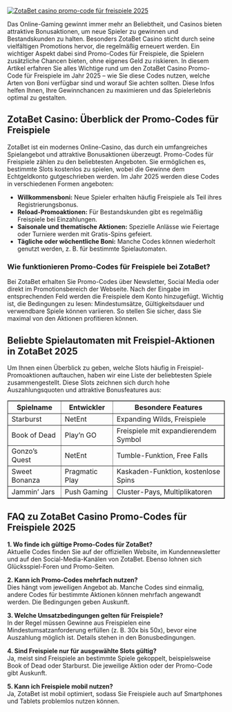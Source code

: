 [![ZotaBet casino promo-code für freispiele 2025](https://123-caf.pages.dev/gitsignup.png)](https://vrmoo.ru/Bt82HjjY)

<div>   <p>Das Online-Gaming gewinnt immer mehr an Beliebtheit, und Casinos bieten attraktive Bonusaktionen, um neue Spieler zu gewinnen und Bestandskunden zu halten. Besonders ZotaBet Casino sticht durch seine vielfältigen Promotions hervor, die regelmäßig erneuert werden. Ein wichtiger Aspekt dabei sind Promo-Codes für Freispiele, die Spielern zusätzliche Chancen bieten, ohne eigenes Geld zu riskieren. In diesem Artikel erfahren Sie alles Wichtige rund um den ZotaBet Casino Promo-Code für Freispiele im Jahr 2025 – wie Sie diese Codes nutzen, welche Arten von Boni verfügbar sind und worauf Sie achten sollten. Diese Infos helfen Ihnen, Ihre Gewinnchancen zu maximieren und das Spielerlebnis optimal zu gestalten.</p>      <h2>ZotaBet Casino: Überblick der Promo-Codes für Freispiele</h2>   <p>ZotaBet ist ein modernes Online-Casino, das durch ein umfangreiches Spielangebot und attraktive Bonusaktionen überzeugt. Promo-Codes für Freispiele zählen zu den beliebtesten Angeboten. Sie ermöglichen es, bestimmte Slots kostenlos zu spielen, wobei die Gewinne dem Echtgeldkonto gutgeschrieben werden. Im Jahr 2025 werden diese Codes in verschiedenen Formen angeboten:</p>    <ul>     <li><strong>Willkommensboni:</strong> Neue Spieler erhalten häufig Freispiele als Teil ihres Registrierungsbonus.</li>     <li><strong>Reload-Promoaktionen:</strong> Für Bestandskunden gibt es regelmäßig Freispiele bei Einzahlungen.</li>     <li><strong>Saisonale und thematische Aktionen:</strong> Spezielle Anlässe wie Feiertage oder Turniere werden mit Gratis-Spins gefeiert.</li>     <li><strong>Tägliche oder wöchentliche Boni:</strong> Manche Codes können wiederholt genutzt werden, z. B. für bestimmte Spielautomaten.</li>   </ul>    <h3>Wie funktionieren Promo-Codes für Freispiele bei ZotaBet?</h3>   <p>Bei ZotaBet erhalten Sie Promo-Codes über Newsletter, Social Media oder direkt im Promotionsbereich der Webseite. Nach der Eingabe im entsprechenden Feld werden die Freispiele dem Konto hinzugefügt. Wichtig ist, die Bedingungen zu lesen: Mindestumsätze, Gültigkeitsdauer und verwendbare Spiele können variieren. So stellen Sie sicher, dass Sie maximal von den Aktionen profitieren können.</p>    <h2>Beliebte Spielautomaten mit Freispiel-Aktionen in ZotaBet 2025</h2>   <p>Um Ihnen einen Überblick zu geben, welche Slots häufig in Freispiel-Promoaktionen auftauchen, haben wir eine Liste der beliebtesten Spiele zusammengestellt. Diese Slots zeichnen sich durch hohe Auszahlungsquoten und attraktive Bonusfeatures aus:</p>      <table border="1" cellpadding="5" cellspacing="0">     <thead>       <tr>         <th>Spielname</th>         <th>Entwickler</th>         <th>Besondere Features</th>       </tr>     </thead>     <tbody>       <tr>         <td>Starburst</td>         <td>NetEnt</td>         <td>Expanding Wilds, Freispiele</td>       </tr>       <tr>         <td>Book of Dead</td>         <td>Play’n GO</td>         <td>Freispiele mit expandierendem Symbol</td>       </tr>       <tr>         <td>Gonzo’s Quest</td>         <td>NetEnt</td>         <td>Tumble-Funktion, Free Falls</td>       </tr>       <tr>         <td>Sweet Bonanza</td>         <td>Pragmatic Play</td>         <td>Kaskaden-Funktion, kostenlose Spins</td>       </tr>       <tr>         <td>Jammin’ Jars</td>         <td>Push Gaming</td>         <td>Cluster-Pays, Multiplikatoren</td>       </tr>     </tbody>   </table>    <h2>FAQ zu ZotaBet Casino Promo-Codes für Freispiele 2025</h2>   <div>     <p><strong>1. Wo finde ich gültige Promo-Codes für ZotaBet?</strong><br>Aktuelle Codes finden Sie auf der offiziellen Website, im Kundennewsletter und auf den Social-Media-Kanälen von ZotaBet. Ebenso lohnen sich Glücksspiel-Foren und Promo-Seiten.</p>        <p><strong>2. Kann ich Promo-Codes mehrfach nutzen?</strong><br>Dies hängt vom jeweiligen Angebot ab. Manche Codes sind einmalig, andere Codes für bestimmte Aktionen können mehrfach angewandt werden. Die Bedingungen geben Auskunft.</p>        <p><strong>3. Welche Umsatzbedingungen gelten für Freispiele?</strong><br>In der Regel müssen Gewinne aus Freispielen eine Mindestumsatzanforderung erfüllen (z. B. 30x bis 50x), bevor eine Auszahlung möglich ist. Details stehen in den Bonusbedingungen.</p>        <p><strong>4. Sind Freispiele nur für ausgewählte Slots gültig?</strong><br>Ja, meist sind Freispiele an bestimmte Spiele gekoppelt, beispielsweise Book of Dead oder Starburst. Die jeweilige Aktion oder der Promo-Code gibt Auskunft.</p>        <p><strong>5. Kann ich Freispiele mobil nutzen?</strong><br>Ja, ZotaBet ist mobil optimiert, sodass Sie Freispiele auch auf Smartphones und Tablets problemlos nutzen können.</p>   </div>   </div>